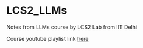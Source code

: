 # LCS2_LLMs
Notes from LLMs course by LCS2 Lab from IIT Delhi

Course youtube playlist link [here](https://www.youtube.com/playlist?list=PLqGkIjcOyrGnjyBHl4GE2S9kX47X96FH-)